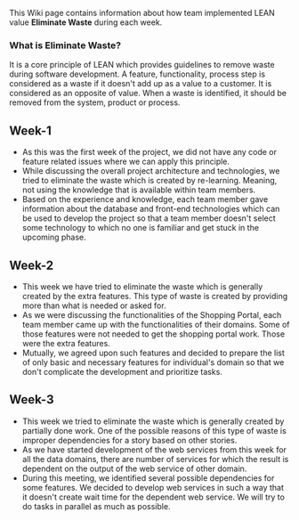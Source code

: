 This Wiki page contains information about how team implemented LEAN value **Eliminate Waste** during each week.

### What is Eliminate Waste?
It is a core principle of LEAN which provides guidelines to remove waste during software development. A feature, functionality, process step is considered as a waste if it doesn't add up as a value to a customer. It is considered as an opposite of value. When a waste is identified, it should be removed from the system, product or process.

## Week-1
* As this was the first week of the project, we did not have any code or feature related issues where we can apply this principle.
* While discussing the overall project architecture and technologies, we tried to eliminate the waste which is created by re-learning. Meaning, not using the knowledge that is available within team members.
* Based on the experience and knowledge, each team member gave information about the database and front-end technologies which can be used to develop the project so that a team member doesn't select some technology to which no one is familiar and get stuck in the upcoming phase.

## Week-2
* This week we have tried to eliminate the waste which is generally created by the extra features. This type of waste is created by providing more than what is needed or asked for.
* As we were discussing the functionalities of the Shopping Portal, each team member came up with the functionalities of their domains. Some of those features were not needed to get the shopping portal work. Those were the extra features.
* Mutually, we agreed upon such features and decided to prepare the list of only basic and necessary features for individual's domain so that we don't complicate the development and prioritize tasks.

## Week-3
* This week we tried to eliminate the waste which is generally created by partially done work. One of the possible reasons of this type of waste is improper dependencies for a story based on other stories.
* As we have started development of the web services from this week for all the data domains, there are number of services for which the result is dependent on the output of the web service of other domain.
* During this meeting, we identified several possible dependencies for some features. We decided to develop web services in such a way that it doesn't create wait time for the dependent web service. We will try to do tasks in parallel as much as possible.

 
